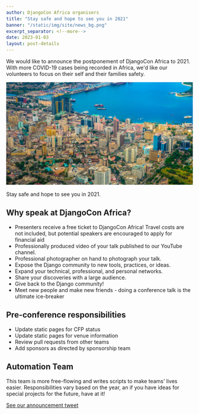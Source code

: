 ```yaml
---
author: DjangoCon Africa organisers
title: "Stay safe and hope to see you in 2021"
banner: "/static/img/site/news_bg.png"
excerpt_separator: <!--more-->
date: 2023-01-03
layout: post-details
---
```




We would like to announce the postponement of DjangoCon Africa to 2021. With more COVID-19 cases being recorded in Africa, we'd like our volunteers to focus on their self and their families safety.
<!--more-->
<img class="post-img" src="/static/img/site/news_bg.png" alt="post-image" />

Stay safe and hope to see you in 2021.

## Why speak at DjangoCon Africa?

- Presenters receive a free ticket to DjangoCon Africa! Travel costs are not included, but potential speakers are encouraged to apply for financial aid
- Professionally produced video of your talk published to our YouTube channel.
- Professional photographer on hand to photograph your talk.
- Expose the Django community to new tools, practices, or ideas.
- Expand your technical, professional, and personal networks.
- Share your discoveries with a large audience.
- Give back to the Django community!
- Meet new people and make new friends - doing a conference talk is the ultimate ice-breaker


## Pre-conference responsibilities
- Update static pages for CFP status
- Update static pages for venue information
- Review pull requests from other teams
- Add sponsors as directed by sponsorship team

## Automation Team
This team is more free-flowing and writes scripts to make teams’ lives easier. Responsibilities vary based on the year, an if you have ideas for special projects for the future, have at it!


[See our announcement tweet](https://twitter.com/djcafrica/status/1291073296256172032)
